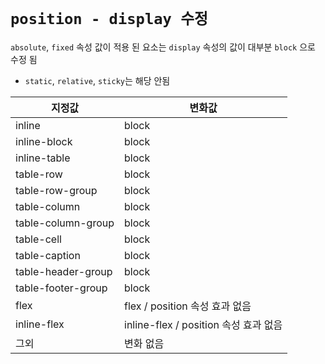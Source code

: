 # `position - display 수정`

`absolute`, `fixed` 속성 값이 적용 된 요소는 `display` 속성의 값이 대부분 `block` 으로 수정 됨

- `static`, `relative`, `sticky`는 해당 안됨

| 지정값             | 변화값                                |
| ------------------ | ------------------------------------- |
| inline             | block                                 |
| inline-block       | block                                 |
| inline-table       | block                                 |
| table-row          | block                                 |
| table-row-group    | block                                 |
| table-column       | block                                 |
| table-column-group | block                                 |
| table-cell         | block                                 |
| table-caption      | block                                 |
| table-header-group | block                                 |
| table-footer-group | block                                 |
| flex               | flex / position 속성 효과 없음        |
| inline-flex        | inline-flex / position 속성 효과 없음 |
| 그외               | 변화 없음                             |
